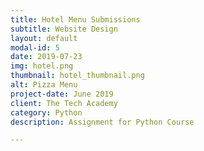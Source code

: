```yaml
---
title: Hotel Menu Submissions
subtitle: Website Design
layout: default
modal-id: 5
date: 2019-07-23
img: hotel.png
thumbnail: hotel_thumbnail.png
alt: Pizza Menu
project-date: June 2019
client: The Tech Academy
category: Python
description: Assignment for Python Course

---
```

